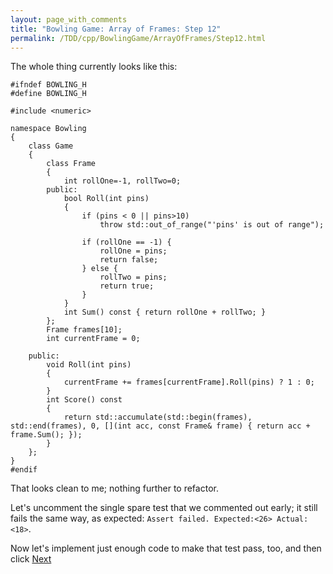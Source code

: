 ```yaml
---
layout: page_with_comments
title: "Bowling Game: Array of Frames: Step 12"
permalink: /TDD/cpp/BowlingGame/ArrayOfFrames/Step12.html
---
```


The whole thing currently looks like this:
```
#ifndef BOWLING_H
#define BOWLING_H

#include <numeric>

namespace Bowling
{
    class Game
    {
        class Frame
        {
            int rollOne=-1, rollTwo=0;
        public:
            bool Roll(int pins)
            {
                if (pins < 0 || pins>10)
                    throw std::out_of_range("'pins' is out of range");

                if (rollOne == -1) {
                    rollOne = pins;
                    return false;
                } else {
                    rollTwo = pins;
                    return true;
                }
            }
            int Sum() const { return rollOne + rollTwo; }
        };
        Frame frames[10];
        int currentFrame = 0;

    public:
        void Roll(int pins)
        {
            currentFrame += frames[currentFrame].Roll(pins) ? 1 : 0;
        }
        int Score() const
        {
            return std::accumulate(std::begin(frames), std::end(frames), 0, [](int acc, const Frame& frame) { return acc + frame.Sum(); });
        }
    };
}
#endif

```

That looks clean to me; nothing further to refactor.

Let's uncomment the single spare test that we commented out early; it still fails the same way, as expected: ```Assert failed. Expected:<26> Actual:<18>```.

Now let's implement just enough code to make that test pass, too, and then click [Next](Step13.html)

